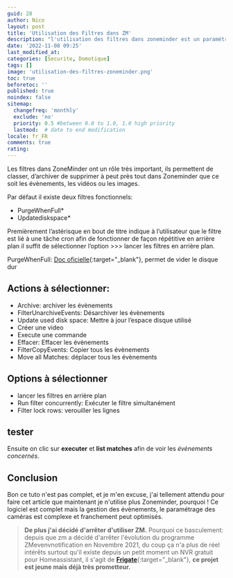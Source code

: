 ```yaml
---
guid: 28
author: Nico
layout: post
title: 'Utilisation des Filtres dans ZM'
description: "l'utilisation des filtres dans zoneminder est un paramétrage incontournable pour ne pas stocjer trop d'évènements"
date: '2022-11-08 09:25'
last_modified_at: 
categories: [Securite, Domotique]
tags: []
image: 'utilisation-des-filtres-zoneminder.png'
toc: true
beforetoc: ''
published: true
noindex: false
sitemap:
  changefreq: 'monthly'
  exclude: 'no'
  priority: 0.5 #between 0.0 to 1.0, 1.0 high priority
  lastmod:  # date to end modification
locale: fr_FR
comments: true
rating:  
---
```



Les filtres dans ZoneMinder ont un rôle très important, ils permettent de classer, d’archiver de supprimer à peut près tout dans Zoneminder que ce soit les évènements, les vidéos ou les images.

Par défaut il existe deux filtres fonctionnels:

- PurgeWhenFull\*
- Updatediskspace\*

Premièrement l’astérisque en bout de titre indique à l’utilisateur que le filtre est lié à une tâche cron afin de fonctionner de façon répétitive en arrière plan il suffit de sélectionner l’option &gt;&gt;&gt; lancer les filtres en arrière plan.

PurgeWhenFull: [Doc oficielle](https://wiki.zoneminder.com/PurgeWhenFull){:target="_blank"}, permet de vider le disque dur

## Actions à sélectionner:

- Archive: archiver les évènements
- FilterUnarchiveEvents: Désarchiver les évènements
- Update used disk space: Mettre à jour l’espace disque utilisé
- Créer une video
- Execute une commande
- Effacer: Effacer les évènements
- FilterCopyEvents: Copier tous les évènements
- Move all Matches: déplacer tous les évènements

## Options à sélectionner

- lancer les filtres en arrière plan
- Run filter concurrently: Exécuter le filtre simultanément
- Filter lock rows: verouiller les lignes

## tester

Ensuite on clic sur **executer** et **list matches** afin de voir les *évènements concernés*.

## Conclusion

Bon ce tuto n'est pas complet, et je m'en excuse, j'ai tellement attendu pour faire cet article que maintenant je n'utilise plus Zoneminder, pourquoi !
Ce logiciel est complet mais la gestion des évènements, le paramétrage des caméras est complexe et franchement peut optimisés. 
> **De plus j'ai décidé d'arrêter d'utiliser ZM.**
Pourquoi ce basculement: depuis que zm a décidé d'arrêter l'évolution du programme ZMevenvnotification en Novembre 2021, du coup ça n'a plus de réel intérêts surtout qu'il existe depuis un petit moment un NVR gratuit pour Homeassistant, il s'agit de **[Frigate](https://frigate.video/)**{:target="_blank"}, **ce projet est jeune mais déjà très prometteur.**